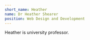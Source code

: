 ```yaml
---
short_name: Heather
name: Dr Heather Shearer
position: Web Design and Development 
---
```


Heather is university professor. 